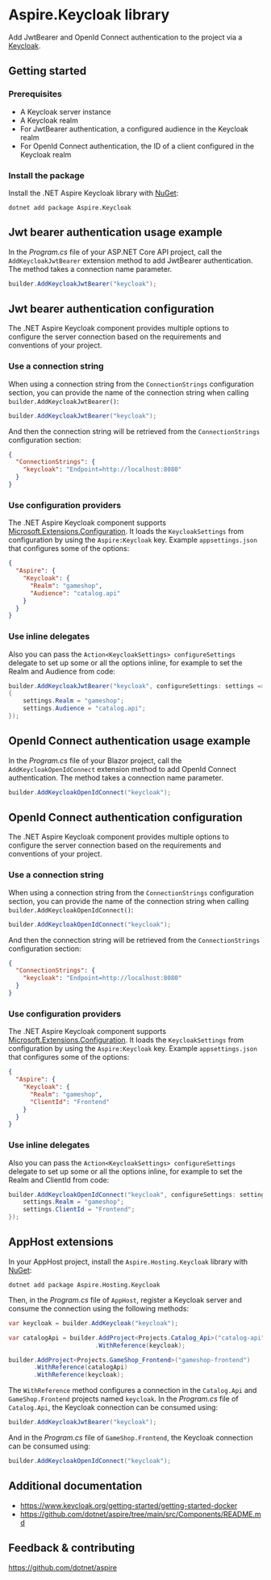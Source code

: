 # Aspire.Keycloak library

Add JwtBearer and OpenId Connect authentication to the project via a [Keycloak](https://www.keycloak.org).

## Getting started

### Prerequisites

- A Keycloak server instance
- A Keycloak realm
- For JwtBearer authentication, a configured audience in the Keycloak realm
- For OpenId Connect authentication, the ID of a client configured in the Keycloak realm

### Install the package

Install the .NET Aspire Keycloak library with [NuGet](https://www.nuget.org):

```dotnetcli
dotnet add package Aspire.Keycloak
```

## Jwt bearer authentication usage example

In the _Program.cs_ file of your ASP.NET Core API project, call the `AddKeycloakJwtBearer` extension method to add JwtBearer authentication. The method takes a connection name parameter.

```csharp
builder.AddKeycloakJwtBearer("keycloak");
```

## Jwt bearer authentication configuration

The .NET Aspire Keycloak component provides multiple options to configure the server connection based on the requirements and conventions of your project.

### Use a connection string

When using a connection string from the `ConnectionStrings` configuration section, you can provide the name of the connection string when calling `builder.AddKeycloakJwtBearer()`:

```csharp
builder.AddKeycloakJwtBearer("keycloak");
```

And then the connection string will be retrieved from the `ConnectionStrings` configuration section:

```json
{
  "ConnectionStrings": {
    "keycloak": "Endpoint=http://localhost:8080"
  }
}
```

### Use configuration providers

The .NET Aspire Keycloak component supports [Microsoft.Extensions.Configuration](https://learn.microsoft.com/dotnet/api/microsoft.extensions.configuration). It loads the `KeycloakSettings` from configuration by using the `Aspire:Keycloak` key. Example `appsettings.json` that configures some of the options:
```json
{
  "Aspire": {
    "Keycloak": {
      "Realm": "gameshop",
      "Audience": "catalog.api"
    }
  }
}
```

### Use inline delegates

Also you can pass the `Action<KeycloakSettings> configureSettings` delegate to set up some or all the options inline, for example to set the Realm and Audience from code:

```csharp
builder.AddKeycloakJwtBearer("keycloak", configureSettings: settings =>
{
    settings.Realm = "gameshop";
    settings.Audience = "catalog.api";    
});
```

## OpenId Connect authentication usage example

In the _Program.cs_ file of your Blazor project, call the `AddKeycloakOpenIdConnect` extension method to add OpenId Connect authentication. The method takes a connection name parameter.

```csharp
builder.AddKeycloakOpenIdConnect("keycloak");
```

## OpenId Connect authentication configuration

The .NET Aspire Keycloak component provides multiple options to configure the server connection based on the requirements and conventions of your project.

### Use a connection string

When using a connection string from the `ConnectionStrings` configuration section, you can provide the name of the connection string when calling `builder.AddKeycloakOpenIdConnect()`:

```csharp
builder.AddKeycloakOpenIdConnect("keycloak");
```

And then the connection string will be retrieved from the `ConnectionStrings` configuration section:

```json
{
  "ConnectionStrings": {
    "keycloak": "Endpoint=http://localhost:8080"
  }
}
```

### Use configuration providers

The .NET Aspire Keycloak component supports [Microsoft.Extensions.Configuration](https://learn.microsoft.com/dotnet/api/microsoft.extensions.configuration). It loads the `KeycloakSettings` from configuration by using the `Aspire:Keycloak` key. Example `appsettings.json` that configures some of the options:
```json
{
  "Aspire": {
    "Keycloak": {
      "Realm": "gameshop",
      "ClientId": "Frontend"
    }
  }
}
```

### Use inline delegates

Also you can pass the `Action<KeycloakSettings> configureSettings` delegate to set up some or all the options inline, for example to set the Realm and ClientId from code:

```csharp
builder.AddKeycloakOpenIdConnect("keycloak", configureSettings: settings => {
    settings.Realm = "gameshop";
    settings.ClientId = "Frontend";
});
```

## AppHost extensions

In your AppHost project, install the `Aspire.Hosting.Keycloak` library with [NuGet](https://www.nuget.org):

```dotnetcli
dotnet add package Aspire.Hosting.Keycloak
```

Then, in the _Program.cs_ file of `AppHost`, register a Keycloak server and consume the connection using the following methods:

```csharp
var keycloak = builder.AddKeycloak("keycloak");

var catalogApi = builder.AddProject<Projects.Catalog_Api>("catalog-api")
                        .WithReference(keycloak);

builder.AddProject<Projects.GameShop_Frontend>("gameshop-frontend")
       .WithReference(catalogApi)
       .WithReference(keycloak);
```

The `WithReference` method configures a connection in the `Catalog.Api` and `GameShop.Frontend` projects named `keycloak`. In the _Program.cs_ file of `Catalog.Api`, the Keycloak connection can be consumed using:

```csharp
builder.AddKeycloakJwtBearer("keycloak");
```

And in the _Program.cs_ file of `GameShop.Frontend`, the Keycloak connection can be consumed using:

```csharp
builder.AddKeycloakOpenIdConnect("keycloak");
```

## Additional documentation

* https://www.keycloak.org/getting-started/getting-started-docker
* https://github.com/dotnet/aspire/tree/main/src/Components/README.md

## Feedback & contributing

https://github.com/dotnet/aspire

